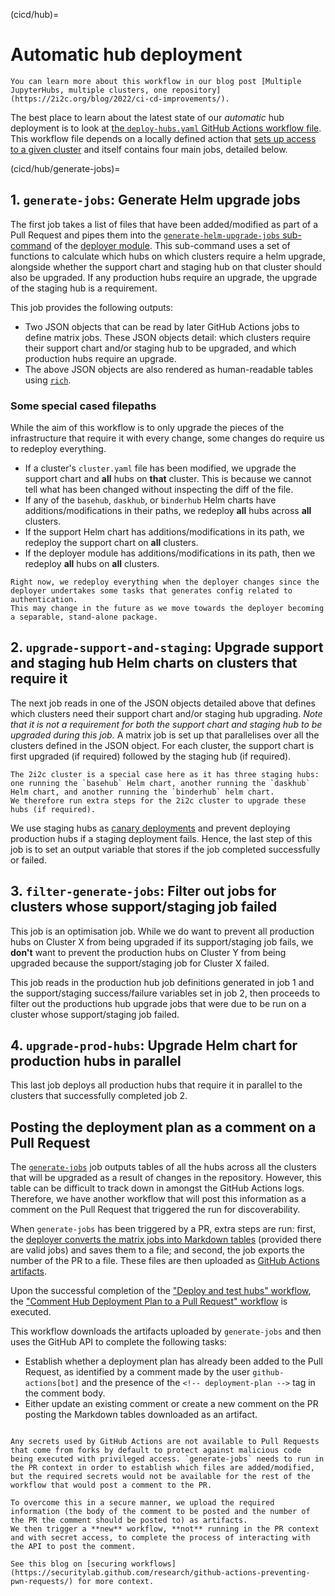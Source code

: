 (cicd/hub)=
# Automatic hub deployment

```{admonition} Further reading
You can learn more about this workflow in our blog post [Multiple JupyterHubs, multiple clusters, one repository](https://2i2c.org/blog/2022/ci-cd-improvements/).
```

The best place to learn about the latest state of our *automatic* hub deployment
is to look at [the `deploy-hubs.yaml` GitHub Actions workflow file](https://github.com/2i2c-org/infrastructure/tree/HEAD/.github/workflows/deploy-hubs.yaml).
This workflow file depends on a locally defined action that [sets up access to a given cluster](https://github.com/2i2c-org/infrastructure/blob/master/.github/actions/setup-deploy/action.yaml) and itself contains four main jobs, detailed below.

(cicd/hub/generate-jobs)=
## 1. `generate-jobs`: Generate Helm upgrade jobs

The first job takes a list of files that have been added/modified as part of a Pull Request and pipes them into the [`generate-helm-upgrade-jobs` sub-command](https://github.com/2i2c-org/infrastructure/blob/master/deployer/helm_upgrade_decision.py) of the [deployer module](https://github.com/2i2c-org/infrastructure/tree/master/deployer).
This sub-command uses a set of functions to calculate which hubs on which clusters require a helm upgrade, alongside whether the support chart and staging hub on that cluster should also be upgraded.
If any production hubs require an upgrade, the upgrade of the staging hub is a requirement.

This job provides the following outputs:

- Two JSON objects that can be read by later GitHub Actions jobs to define matrix jobs.
  These JSON objects detail: which clusters require their support chart and/or staging hub to be upgraded, and which production hubs require an upgrade.
- The above JSON objects are also rendered as human-readable tables using [`rich`](https://github.com/Textualize/rich).

### Some special cased filepaths

While the aim of this workflow is to only upgrade the pieces of the infrastructure that require it with every change, some changes do require us to redeploy everything.

- If a cluster's `cluster.yaml` file has been modified, we upgrade the support chart and **all** hubs on **that** cluster. This is because we cannot tell what has been changed without inspecting the diff of the file.
- If any of the `basehub`, `daskhub`, or `binderhub` Helm charts have additions/modifications in their paths, we redeploy **all** hubs across **all** clusters.
- If the support Helm chart has additions/modifications in its path, we redeploy the support chart on **all** clusters.
- If the deployer module has additions/modifications in its path, then we redeploy **all** hubs on **all** clusters.

```{note}
Right now, we redeploy everything when the deployer changes since the deployer undertakes some tasks that generates config related to authentication.
This may change in the future as we move towards the deployer becoming a separable, stand-alone package.
```

## 2. `upgrade-support-and-staging`: Upgrade support and staging hub Helm charts on clusters that require it

The next job reads in one of the JSON objects detailed above that defines which clusters need their support chart and/or staging hub upgrading.
*Note that it is not a requirement for both the support chart and staging hub to be upgraded during this job.*
A matrix job is set up that parallelises over all the clusters defined in the JSON object.
For each cluster, the support chart is first upgraded (if required) followed by the staging hub (if required).

```{note}
The 2i2c cluster is a special case here as it has three staging hubs: one running the `basehub` Helm chart, another running the `daskhub` Helm chart, and another running the `binderhub` helm chart.
We therefore run extra steps for the 2i2c cluster to upgrade these hubs (if required).
```

We use staging hubs as [canary deployments](https://sre.google/workbook/canarying-releases/) and prevent deploying production hubs if a staging deployment fails.
Hence, the last step of this job is to set an output variable that stores if the job completed successfully or failed.

## 3. `filter-generate-jobs`: Filter out jobs for clusters whose support/staging job failed

This job is an optimisation job.
While we do want to prevent all production hubs on Cluster X from being upgraded if its support/staging job fails, we **don't** want to prevent the production hubs on Cluster Y from being upgraded because the support/staging job for Cluster X failed.

This job reads in the production hub job definitions generated in job 1 and the support/staging success/failure variables set in job 2, then proceeds to filter out the productions hub upgrade jobs that were due to be run on a cluster whose support/staging job failed.

## 4. `upgrade-prod-hubs`: Upgrade Helm chart for production hubs in parallel

This last job deploys all production hubs that require it in parallel to the clusters that successfully completed job 2.

## Posting the deployment plan as a comment on a Pull Request

The [`generate-jobs`](cicd/hub/generate-jobs) job outputs tables of all the hubs across all the clusters that will be upgraded as a result of changes in the repository.
However, this table can be difficult to track down in amongst the GitHub Actions logs.
Therefore, we have another workflow that will post this information as a comment on the Pull Request that triggered the run for discoverability.

When `generate-jobs` has been triggered by a PR, extra steps are run: first, the [deployer converts the matrix jobs into Markdown tables](https://github.com/2i2c-org/infrastructure/blob/HEAD/deployer/utils.py#L40-L137) (provided there are valid jobs) and saves them to a file; and second, the job exports the number of the PR to a file.
These files are then uploaded as [GitHub Actions artifacts](https://docs.github.com/en/actions/using-workflows/storing-workflow-data-as-artifacts).

Upon the successful completion of the ["Deploy and test hubs" workflow](https://github.com/2i2c-org/infrastructure/blob/HEAD/.github/workflows/deploy-hubs.yaml), the ["Comment Hub Deployment Plan to a Pull Request" workflow](https://github.com/2i2c-org/infrastructure/blob/HEAD/.github/workflows/comment-deployment-plan-pr.yaml) is executed.

This workflow downloads the artifacts uploaded by `generate-jobs` and then uses the GitHub API to complete the following tasks:

- Establish whether a deployment plan has already been added to the Pull Request, as identified by a comment made by the user `github-actions[bot]` and the presence of the `<!-- deployment-plan -->` tag in the comment body.
- Either update an existing comment or create a new comment on the PR posting the Markdown tables downloaded as an artifact.

```{admonition} Why we're using artifacts and separate workflow files

Any secrets used by GitHub Actions are not available to Pull Requests that come from forks by default to protect against malicious code being executed with privileged access. `generate-jobs` needs to run in the PR context in order to establish which files are added/modified, but the required secrets would not be available for the rest of the workflow that would post a comment to the PR.

To overcome this in a secure manner, we upload the required information (the body of the comment to be posted and the number of the PR the comment should be posted to) as artifacts.
We then trigger a **new** workflow, **not** running in the PR context and with secret access, to complete the process of interacting with the API to post the comment.

See this blog on [securing workflows](https://securitylab.github.com/research/github-actions-preventing-pwn-requests/) for more context.
```
